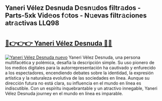 ## Yaneri Vélez Desnuda D𝚎sn𝚞dos filtr𝚊dos - Parts-5xk Vid𝚎os f𝚘tos - N𝚞evas filtr𝚊ciones atr𝚊ctivas LLQ98

# <h2><a href="http://mb1yoo.tromn.icu/?c=Yaneri+V%c3%a9lez+Desnuda">🔗👉👉👉 Yaneri Vélez Desnuda 🔗🔗</a></h2>

[![Yaneri Vélez Desnuda nuevo](https://i.imgur.com/pEAQMta.gif)](http://mb1yoo.tromn.icu/?c=Yaneri+V%c3%a9lez+Desnuda)
Yaneri Vélez Desnuda, una persona multifacética y polémica, desafía la descripción simple. Su uso pionero de los medios digitales para la autorrepresentación ha cautivado y enfurecido a los espectadores, encendiendo debates sobre la identidad, la expresión artística y la naturaleza evolutiva de las sociedades en línea. Aunque su dirección futura no está clara, su influencia en el mundo en línea es indiscutible. Con un espíritu inquebrantable y un atractivo innegable, Yaneri Vélez Desnuda journey en el mundo en línea es imparable.

